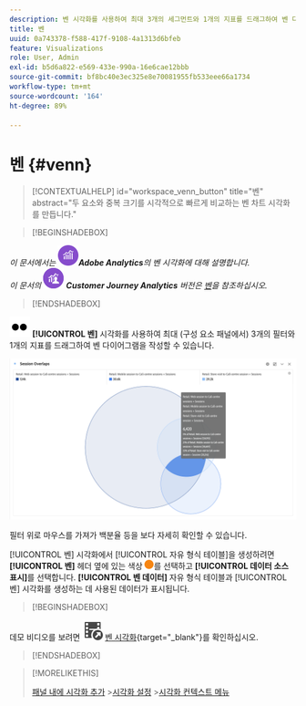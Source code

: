 ```yaml
---
description: 벤 시각화를 사용하여 최대 3개의 세그먼트와 1개의 지표를 드래그하여 벤 다이어그램을 작성할 수 있습니다.
title: 벤
uuid: 0a743378-f588-417f-9108-4a1313d6bfeb
feature: Visualizations
role: User, Admin
exl-id: b5d6a822-e569-433e-990a-16e6cae12bbb
source-git-commit: bf8bc40e3ec325e8e70081955fb533eee66a1734
workflow-type: tm+mt
source-wordcount: '164'
ht-degree: 89%

---
```


# 벤 {#venn}

<!-- markdownlint-disable MD034 -->

>[!CONTEXTUALHELP]
>id="workspace_venn_button"
>title="벤"
>abstract="두 요소와 중복 크기를 시각적으로 빠르게 비교하는 벤 차트 시각화를 만듭니다."

<!-- markdownlint-enable MD034 -->


>[!BEGINSHADEBOX]

_이 문서에서는_ ![Adobe Analytics](/help/assets/icons/AdobeAnalytics.svg) _&#x200B;**Adobe Analytics**&#x200B;의 벤 시각화에 대해 설명합니다._<br/>_이 문서의_ ![CustomerJourneyAnalytics](/help/assets/icons/CustomerJourneyAnalytics.svg) _&#x200B;**Customer Journey Analytics** 버전은 [벤](https://experienceleague.adobe.com/ko/docs/analytics-platform/using/cja-workspace/visualizations/venn)을 참조하십시오._

>[!ENDSHADEBOX]

![유형](/help/assets/icons/TwoDots.svg) **[!UICONTROL 벤]** 시각화를 사용하여 최대 (구성 요소 패널에서) 3개의 필터와 1개의 지표를 드래그하여 벤 다이어그램을 작성할 수 있습니다.

![세 개의 필터가 포함된 벤 시각화.](assets/venn.png)

필터 위로 마우스를 가져가 백분율 등을 보다 자세히 확인할 수 있습니다.

[!UICONTROL 벤] 시각화에서 [!UICONTROL 자유 형식 테이블]을 생성하려면 **[!UICONTROL 벤]** 헤더 옆에 있는 색상 ![StatusOrange](/help/assets/icons/StatusOrange.svg)를 선택하고 **[!UICONTROL 데이터 소스 표시]**&#x200B;를 선택합니다. **[!UICONTROL 벤 데이터]** 자유 형식 테이블과 [!UICONTROL 벤] 시각화를 생성하는 데 사용된 데이터가 표시됩니다.

<!--
To normalize the Venn diagram (take the size out of it), go select ![Setting](/help/assets/icons/Setting.svg) and select **[!UICONTROL Normalization]**.

![Visualization Settings option for Visualization type: Venn diagram.](assets/normalization.png)

-->


>[!BEGINSHADEBOX]

데모 비디오를 보려면 ![VideoCheckedOut](/help/assets/icons/VideoCheckedOut.svg) [벤 시각화](https://video.tv.adobe.com/v/3416884/?quality=12&captions=kor){target="_blank"}를 확인하십시오.

>[!ENDSHADEBOX]


>[!MORELIKETHIS]
>
>[패널 내에 시각화 추가](/help/analyze/analysis-workspace/visualizations/freeform-analysis-visualizations.md#add-visualizations-to-a-panel)
>&#x200B;>[시각화 설정](/help/analyze/analysis-workspace/visualizations/freeform-analysis-visualizations.md#settings)
>&#x200B;>[시각화 컨텍스트 메뉴](/help/analyze/analysis-workspace/visualizations/freeform-analysis-visualizations.md#context-menu)
>

